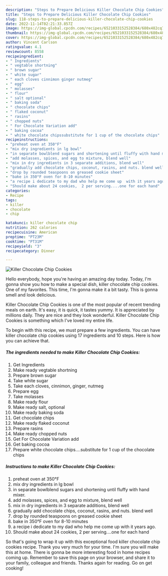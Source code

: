 ```yaml
---
description: "Steps to Prepare Delicious Killer Chocolate Chip Cookies"
title: "Steps to Prepare Delicious Killer Chocolate Chip Cookies"
slug: 118-steps-to-prepare-delicious-killer-chocolate-chip-cookies
date: 2022-11-14T02:21:33.857Z
image: https://img-global.cpcdn.com/recipes/6521033152528384/680x482cq70/killer-chocolate-chip-cookies-recipe-main-photo.jpg
thumbnail: https://img-global.cpcdn.com/recipes/6521033152528384/680x482cq70/killer-chocolate-chip-cookies-recipe-main-photo.jpg
cover: https://img-global.cpcdn.com/recipes/6521033152528384/680x482cq70/killer-chocolate-chip-cookies-recipe-main-photo.jpg
author: Vincent Carlson
ratingvalue: 4.1
reviewcount: 8558
recipeingredient:
- " Ingredients"
- " vegtable shortning"
- " brown sugar"
- " white sugar"
- " each cloves cinnimon ginger nutmeg"
- " egg"
- " molasses"
- " flour"
- " salt optional"
- " baking soda"
- " chocolate chips"
- " flaked coconut"
- " rasins"
- " chopped nuts"
- " For Chocolate Variation add"
- " baking cocoa"
- " white chocolate chipssubstitute for 1 cup of the chocolate chips"
recipeinstructions:
- "preheat oven at 350°F"
- "mix dry ingredients in lg bowl"
- "in separate bowlblend sugars and shortening until fluffy with hand mixer."
- "add molasses, spices, and egg to mixture, blend well"
- "mix in dry ingredients in 3 separate additions, blend well"
- "gradually add chocolate chips, coconut, rasins, and nuts. blend well"
- "drop by rounded teaspoons on greased cookie sheet"
- "bake in 350°F oven for 8-10 minutes"
- "a recipe i dedicate to my dad who help me come up  with it years ago."
- "Should make about 24 cookies,  2 per serving....one for each hand"
categories:
- Recipe
tags:
- killer
- chocolate
- chip

katakunci: killer chocolate chip 
nutrition: 262 calories
recipecuisine: American
preptime: "PT23M"
cooktime: "PT31M"
recipeyield: "3"
recipecategory: Dinner

---
```



![Killer Chocolate Chip Cookies](https://img-global.cpcdn.com/recipes/6521033152528384/680x482cq70/killer-chocolate-chip-cookies-recipe-main-photo.jpg)

Hello everybody, hope you're having an amazing day today. Today, I'm gonna show you how to make a special dish, killer chocolate chip cookies. One of my favorites. This time, I'm gonna make it a bit tasty. This is gonna smell and look delicious.



Killer Chocolate Chip Cookies is one of the most popular of recent trending meals on earth. It's easy, it is quick, it tastes yummy. It is appreciated by millions daily. They are nice and they look wonderful. Killer Chocolate Chip Cookies is something which I've loved my entire life.


To begin with this recipe, we must prepare a few ingredients. You can have killer chocolate chip cookies using 17 ingredients and 10 steps. Here is how you can achieve that.

<!--inarticleads1-->

##### The ingredients needed to make Killer Chocolate Chip Cookies:

1. Get  Ingredients
1. Make ready  vegtable shortning
1. Prepare  brown sugar
1. Take  white sugar
1. Take  each cloves, cinnimon, ginger, nutmeg
1. Prepare  egg
1. Take  molasses
1. Make ready  flour
1. Make ready  salt, optional
1. Make ready  baking soda
1. Get  chocolate chips
1. Make ready  flaked coconut
1. Prepare  rasins
1. Make ready  chopped nuts
1. Get  For Chocolate Variation add
1. Get  baking cocoa
1. Prepare  white chocolate chips....substitute for 1 cup of the chocolate chips




<!--inarticleads2-->

##### Instructions to make Killer Chocolate Chip Cookies:

1. preheat oven at 350°F
1. mix dry ingredients in lg bowl
1. in separate bowlblend sugars and shortening until fluffy with hand mixer.
1. add molasses, spices, and egg to mixture, blend well
1. mix in dry ingredients in 3 separate additions, blend well
1. gradually add chocolate chips, coconut, rasins, and nuts. blend well
1. drop by rounded teaspoons on greased cookie sheet
1. bake in 350°F oven for 8-10 minutes
1. a recipe i dedicate to my dad who help me come up  with it years ago.
1. Should make about 24 cookies,  2 per serving....one for each hand




So that's going to wrap it up with this exceptional food killer chocolate chip cookies recipe. Thank you very much for your time. I'm sure you will make this at home. There is gonna be more interesting food in home recipes coming up. Remember to save this page on your browser, and share it to your family, colleague and friends. Thanks again for reading. Go on get cooking!

